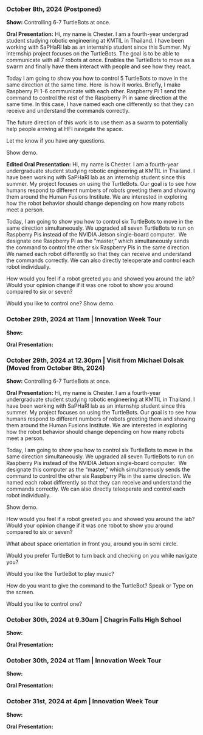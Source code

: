 
### October 8th, 2024 (Postponed)

**Show:** Controlling 6-7 TurtleBots at once.

**Oral Presentation:** Hi, my name is Chester. I am a fourth-year undergrad student studying robotic engineering at KMTIL in Thailand. I have been working with SaPHaRl lab as an internship student since this Summer. My internship project focuses on the TurtleBots. The goal is to be able to communicate with all 7 robots at once. Enables the TurtleBots to move as a swarm and finally have them interact with people and see how they react.

Today I am going to show you how to control 5 TurtleBots to move in the same direction at the same time. Here  is how it works. Briefly, I make Raspberry Pi 1-6 communicate with each other. Raspberry Pi 1 send the command to control the rest of the Raspberry Pi in same direction at the same time. In this case, I have named each one differently so that they can receive and understand the commands correctly.

The future direction of this work is to use them as a swarm to potentially help people arriving at HFI navigate the space.

Let me know if you have any questions.

Show demo.

**Edited Oral Presentation:** Hi, my name is Chester. I am a fourth-year undergraduate student studying robotic engineering at KMTIL in Thailand. I have been working with SaPHaRl lab as an internship student since this summer. My project focuses on using the TurtleBots. Our goal is to see how humans respond to different numbers of robots greeting them and showing them around the Human Fusions Institute. We are interested in exploring how the robot behavior should change depending on how many robots meet a person.
  
Today, I am going to show you how to control six TurtleBots to move in the same direction simultaneously. We upgraded all seven TurtleBots to run on Raspberry Pis instead of the NVIDIA Jetson single-board computer.  We designate one Raspberry Pi as the “master,” which simultaneously sends the command to control the other six Raspberry Pis in the same direction. We named each robot differently so that they can receive and understand the commands correctly. We can also directly teleoperate and control each robot individually.

How would you feel if a robot greeted you and showed you around the lab? Would your opinion change if it was one robot to show you around compared to six or seven?

Would you like to control one? Show demo.


### October 29th, 2024 at 11am | Innovation Week Tour

**Show:** 

**Oral Presentation:** 


### October 29th, 2024 at 12.30pm | Visit from Michael Dolsak (Moved from October 8th, 2024)

**Show:** Controlling 6-7 TurtleBots at once.

**Oral Presentation:** Hi, my name is Chester. I am a fourth-year undergraduate student studying robotic engineering at KMTIL in Thailand. I have been working with SaPHaRl lab as an internship student since this summer. My project focuses on using the TurtleBots. Our goal is to see how humans respond to different numbers of robots greeting them and showing them around the Human Fusions Institute. We are interested in exploring how the robot behavior should change depending on how many robots meet a person.
  
Today, I am going to show you how to control six TurtleBots to move in the same direction simultaneously. We upgraded all seven TurtleBots to run on Raspberry Pis instead of the NVIDIA Jetson single-board computer.  We designate this computer as the “master,” which simultaneously sends the command to control the other six Raspberry Pis in the same direction. We named each robot differently so that they can receive and understand the commands correctly. We can also directly teleoperate and control each robot individually.

Show demo.

How would you feel if a robot greeted you and showed you around the lab? Would your opinion change if it was one robot to show you around compared to six or seven?

What about space orientation in front you, around you in semi circle.

Would you prefer TurtleBot to turn back and checking on you while navigate you?

Would you like the TurtleBot to play music?

How do you want to give the command to the TurtleBot? Speak or Type on the screen.

Would you like to control one?


### October 30th, 2024 at 9.30am | Chagrin Falls High School

**Show:**

**Oral Presentation:**


### October 30th, 2024 at 11am | Innovation Week Tour

**Show:**

**Oral Presentation:**


### October 31st, 2024 at 4pm | Innovation Week Tour

**Show:**

**Oral Presentation:** 